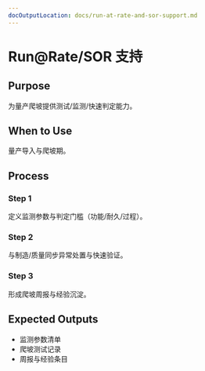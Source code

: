 ```yaml
---
docOutputLocation: docs/run-at-rate-and-sor-support.md
---
```


# Run@Rate/SOR 支持

## Purpose

为量产爬坡提供测试/监测/快速判定能力。

## When to Use

量产导入与爬坡期。

## Process

### Step 1

定义监测参数与判定门槛（功能/耐久/过程）。

### Step 2

与制造/质量同步异常处置与快速验证。

### Step 3

形成爬坡周报与经验沉淀。

## Expected Outputs

- 监测参数清单
- 爬坡测试记录
- 周报与经验条目
